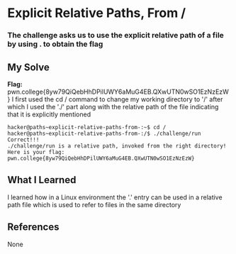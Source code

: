 # Explicit Relative Paths, From /
### The challenge asks us to use the explicit relative path of a file by using . to obtain the flag


## My Solve
**Flag:** pwn.college{8yw79QiQebHhDPilUWY6aMuG4EB.QXwUTN0wSO1EzNzEzW}
I first used the cd / command to change my working directory to '/' after which I used the 
'./' part along with the relative path of the file indicating that it is explicitly mentioned



```
hacker@paths~explicit-relative-paths-from-:~$ cd /
hacker@paths~explicit-relative-paths-from-:/$ ./challenge/run
Correct!!!
./challenge/run is a relative path, invoked from the right directory!
Here is your flag:
pwn.college{8yw79QiQebHhDPilUWY6aMuG4EB.QXwUTN0wSO1EzNzEzW}
```

## What I Learned
I learned how in a Linux environment the '.' entry can be used in a relative path file 
which is used to refer to files in the same directory

## References

None
